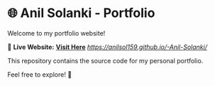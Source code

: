 # 🌐 Anil Solanki - Portfolio

Welcome to my portfolio website!

🔗 **Live Website:** [**Visit Here**](#) *https://anilsol159.github.io/-Anil-Solanki/*

This repository contains the source code for my personal portfolio.

Feel free to explore! 🚀
